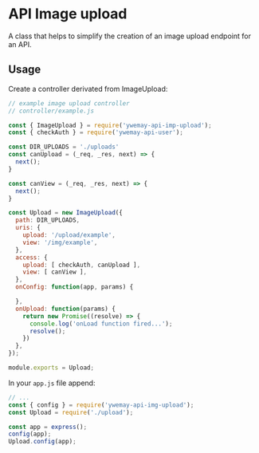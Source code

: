 # API Image upload

A class that helps to simplify the creation of an image upload endpoint for an API.

## Usage

Create a controller derivated from ImageUpload:

```js
// example image upload controller
// controller/example.js

const { ImageUpload } = require('ywemay-api-imp-upload');
const { checkAuth } = require('ywemay-api-user');

const DIR_UPLOADS = './uploads'
const canUpload = (_req, _res, next) => {
  next();
}

const canView = (_req, _res, next) => {
  next();
}

const Upload = new ImageUpload({
  path: DIR_UPLOADS,
  uris: {
    upload: '/upload/example',
    view: '/img/example',
  },
  access: {
    upload: [ checkAuth, canUpload ],
    view: [ canView ],
  },
  onConfig: function(app, params) {

  },
  onUpload: function(params) {
    return new Promise((resolve) => {
      console.log('onLoad function fired...');
      resolve();
    })
  },
});

module.exports = Upload;
```

In your ```app.js``` file append:

```js
// ...
const { config } = require('ywemay-api-img-upload');
const Upload = require('./upload');

const app = express();
config(app);
Upload.config(app);
```